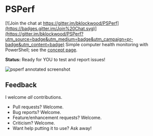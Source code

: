 # PSPerf

[![Join the chat at https://gitter.im/bklockwood/PSPerf](https://badges.gitter.im/Join%20Chat.svg)](https://gitter.im/bklockwood/PSPerf?utm_source=badge&utm_medium=badge&utm_campaign=pr-badge&utm_content=badge)
Simple computer health monitoring with PowerShell; see the [concept page](https://github.com/bklockwood/PSPerf/wiki/Concept).

**Status:** Ready for YOU to test and report issues!

![psperf annotated screenshot](https://camo.githubusercontent.com/455452f0a749d5a2584be4325d08fb0bea75e7b8/687474703a2f2f692e696d6775722e636f6d2f5a3968684132352e706e67 "psperf annotated screenshot")

## Feedback

I welcome *all* contributions. 
* Pull requests? Welcome.
* Bug reports? Welcome.
* Feature/enhancement requests? Welcome.
* Criticism? Welcome.
* Want help putting it to use? Ask away!
